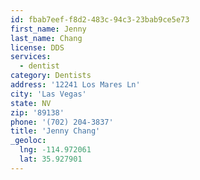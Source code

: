 ```yaml
---
id: fbab7eef-f8d2-483c-94c3-23bab9ce5e73
first_name: Jenny
last_name: Chang
license: DDS
services:
  - dentist
category: Dentists
address: '12241 Los Mares Ln'
city: 'Las Vegas'
state: NV
zip: '89138'
phone: '(702) 204-3837'
title: 'Jenny Chang'
_geoloc:
  lng: -114.972061
  lat: 35.927901
---
```

